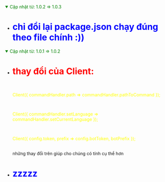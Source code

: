 <details open>
    <summary style="color:green;">Cập nhật từ: 1.0.2 => 1.0.3</summary>
    <ul>
        <li>
            <h1 style="color: blue;">
             chỉ đổi lại package.json chạy đúng theo file chính :))
            </h1>
        </li>
    </ul>
</details>

<details open>
    <summary style="color:green;">Cập nhật từ: 1.0.1 => 1.0.2</summary>
    <ul>
        <li>
            <h1 style="color:red;">thay đổi của Client:</h1>
                <br/>
                <p style="color:yellow;">Client({ commandHandler.path => commandHandler.pathToCommand });</p>
                <br/> 
                <p style="color:yellow;">Client({ commandHandler.setLanguage => commandHandler.setCurrentLanguage });</p> 
                <br/>
                <p style="color:yellow;">Client({ config.token, prefix => config.botToken, botPrefix });</p>
                <br/>
                những thay đổi trên giúp cho chúng có tính cụ thể hơn  
        </li>   
        <li>
            <h1 style="color: blue;">zzzzz</h1>
        </li>
    </ul>
</details>